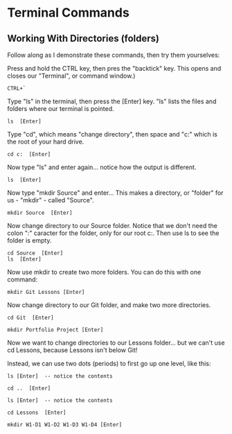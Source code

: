 # Terminal Commands
## Working With Directories (folders)

Follow along as I demonstrate these commands, then try them yourselves:

Press and hold the CTRL key, then pres the "backtick" key.  This opens and closes our "Terminal", or command window.)
```
CTRL+`
```
Type "ls" in the terminal, then press the [Enter] key.   "ls" lists the files and folders where our terminal is pointed.

```
ls  [Enter]
```

Type "cd", which means "change directory", then space and "c:" which is the root of your hard drive.

```
cd c:  [Enter]  
```

Now type "ls" and enter again...  notice how the output is different.


```
ls  [Enter]
```


Now type "mkdir Source" and enter...  This makes a directory, or "folder" for us - "mkdir" - called "Source".


```
mkdir Source  [Enter]
```

Now change directory to our Source folder.  Notice that we don't need the colon ":" caracter for the folder, only for our root c:.  Then use ls to see the folder is empty.

```
cd Source  [Enter]  
ls  [Enter]
```

Now use mkdir to create two more folders.  You can do this with one command:

```
mkdir Git Lessons [Enter]
```

Now change directory to our Git folder, and make two more directories.

```
cd Git  [Enter]  

mkdir Portfolio Project [Enter]
```

Now we want to change directories to our Lessons folder...  but we can't use cd Lessons, because Lessons isn't below Git!

Instead, we can use two dots (periods) to first go up one level, like this:

```
ls [Enter]  -- notice the contents

cd ..  [Enter]

ls [Enter]  -- notice the contents

cd Lessons  [Enter]

mkdir W1-D1 W1-D2 W1-D3 W1-D4 [Enter]
```
